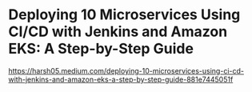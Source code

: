 # Deploying 10 Microservices Using CI/CD with Jenkins and Amazon EKS: A Step-by-Step Guide

https://harsh05.medium.com/deploying-10-microservices-using-ci-cd-with-jenkins-and-amazon-eks-a-step-by-step-guide-881e7445051f

